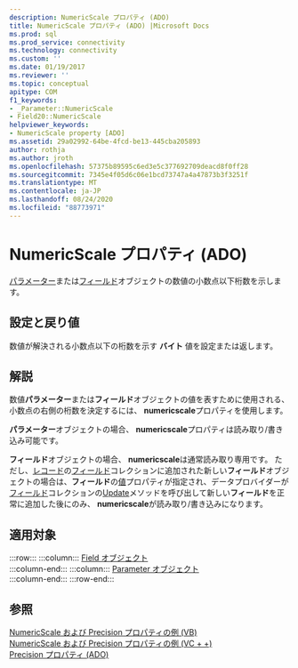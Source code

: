 ```yaml
---
description: NumericScale プロパティ (ADO)
title: NumericScale プロパティ (ADO) |Microsoft Docs
ms.prod: sql
ms.prod_service: connectivity
ms.technology: connectivity
ms.custom: ''
ms.date: 01/19/2017
ms.reviewer: ''
ms.topic: conceptual
apitype: COM
f1_keywords:
- _Parameter::NumericScale
- Field20::NumericScale
helpviewer_keywords:
- NumericScale property [ADO]
ms.assetid: 29a02992-64be-4fcd-be13-445cba205893
author: rothja
ms.author: jroth
ms.openlocfilehash: 57375b89595c6ed3e5c377692709deacd8f0ff28
ms.sourcegitcommit: 7345e4f05d6c06e1bcd73747a4a47873b3f3251f
ms.translationtype: MT
ms.contentlocale: ja-JP
ms.lasthandoff: 08/24/2020
ms.locfileid: "88773971"
---
```

# <a name="numericscale-property-ado"></a>NumericScale プロパティ (ADO)
[パラメーター](./parameter-object.md)または[フィールド](./field-object.md)オブジェクトの数値の小数点以下桁数を示します。  
  
## <a name="settings-and-return-values"></a>設定と戻り値  
 数値が解決される小数点以下の桁数を示す **バイト** 値を設定または返します。  
  
## <a name="remarks"></a>解説  
 数値**パラメーター**または**フィールド**オブジェクトの値を表すために使用される、小数点の右側の桁数を決定するには、 **numericscale**プロパティを使用します。  
  
 **パラメーター**オブジェクトの場合、 **numericscale**プロパティは読み取り/書き込み可能です。  
  
 **フィールド**オブジェクトの場合、 **numericscale**は通常読み取り専用です。 ただし、[レコード](./record-object-ado.md)の[フィールド](./fields-collection-ado.md)コレクションに追加された新しい**フィールド**オブジェクトの場合は、**フィールド**の[値](./value-property-ado.md)プロパティが指定され、データプロバイダーが[フィールド](./fields-collection-ado.md)コレクションの[Update](./update-method.md)メソッドを呼び出して新しい**フィールド**を正常に追加した後にのみ、 **numericscale**が読み取り/書き込みになります。  
  
## <a name="applies-to"></a>適用対象  

:::row:::
    :::column:::
        [Field オブジェクト](./field-object.md)  
    :::column-end:::
    :::column:::
        [Parameter オブジェクト](./parameter-object.md)  
    :::column-end:::
:::row-end:::

## <a name="see-also"></a>参照  
 [NumericScale および Precision プロパティの例 (VB)](./numericscale-and-precision-properties-example-vb.md)   
 [NumericScale および Precision プロパティの例 (VC + +)](./numericscale-and-precision-properties-example-vc.md)   
 [Precision プロパティ (ADO)](./precision-property-ado.md)